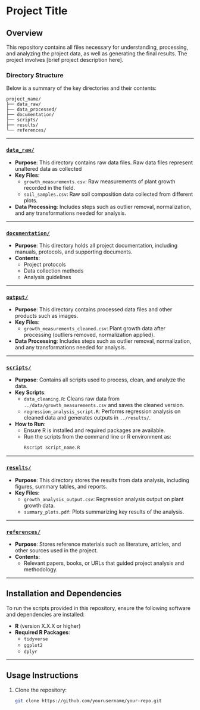 # Project Title

## Overview
This repository contains all files necessary for understanding, processing, and analyzing the project data, as well as generating the final results. The project involves [brief project description here].

### Directory Structure
Below is a summary of the key directories and their contents:

```
project_name/
├── data_raw/  
├── data_processed/
├── documentation/
├── scripts/
├── results/
└── references/
```

---

### [`data_raw/`](data_raw/)
- **Purpose**: This directory contains raw data files. Raw data files represent unaltered data as collected
- **Key Files**:
  - `growth_measurements.csv`: Raw measurements of plant growth recorded in the field.
  - `soil_samples.csv`: Raw soil composition data collected from different plots.
- **Data Processing**: Includes steps such as outlier removal, normalization, and any transformations needed for analysis.

---

### [`documentation/`](documentation/)
- **Purpose**: This directory holds all project documentation, including manuals, protocols, and supporting documents.
- **Contents**:
  - Project protocols
  - Data collection methods
  - Analysis guidelines

---

### [`output/`](output/)
- **Purpose**: This directory contains processed data files and other products such as images.
- **Key Files**:
  - `growth_measurements_cleaned.csv`: Plant growth data after processing (outliers removed, normalization applied).
- **Data Processing**: Includes steps such as outlier removal, normalization, and any transformations needed for analysis.

---
### [`scripts/`](scripts/)
- **Purpose**: Contains all scripts used to process, clean, and analyze the data. 
- **Key Scripts**:
  - `data_cleaning.R`: Cleans raw data from `../data/growth_measurements.csv` and saves the cleaned version.
  - `regression_analysis_script.R`: Performs regression analysis on cleaned data and generates outputs in `../results/`.
- **How to Run**:
  - Ensure R is installed and required packages are available.
  - Run the scripts from the command line or R environment as:
    ```bash
    Rscript script_name.R
    ```

---

### [`results/`](results/)
- **Purpose**: This directory stores the results from data analysis, including figures, summary tables, and reports.
- **Key Files**:
  - `growth_analysis_output.csv`: Regression analysis output on plant growth data.
  - `summary_plots.pdf`: Plots summarizing key results of the analysis.

---

### [`references/`](references/)
- **Purpose**: Stores reference materials such as literature, articles, and other sources used in the project.
- **Contents**:
  - Relevant papers, books, or URLs that guided project analysis and methodology.

---

## Installation and Dependencies
To run the scripts provided in this repository, ensure the following software and dependencies are installed:
- **R** (version X.X.X or higher)
- **Required R Packages**:
  - `tidyverse`
  - `ggplot2`
  - `dplyr`

---

## Usage Instructions
1. Clone the repository:
   ```bash
   git clone https://github.com/yourusername/your-repo.git
